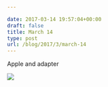 ```yaml
---

date: 2017-03-14 19:57:04+00:00
draft: false
title: March 14
type: post
url: /blog/2017/3/march-14
---
```


Apple and adapter


  
![](/images/2017-03-14-20173march-14/IMG_0739.JPG)

